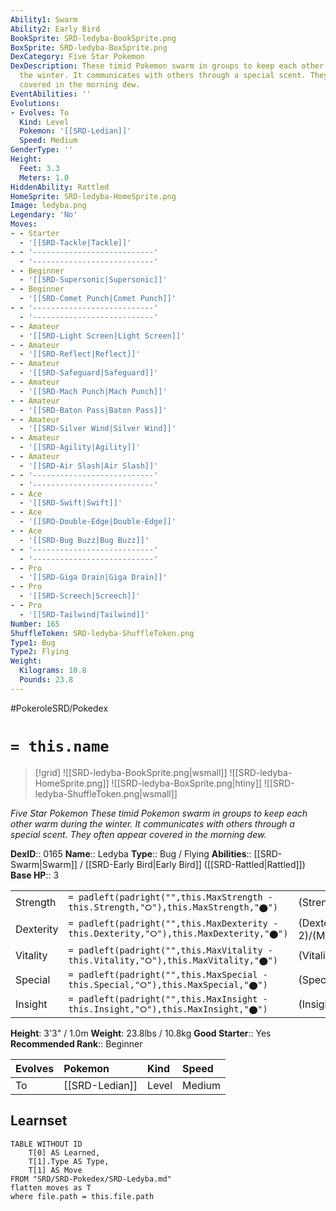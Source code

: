 ```yaml
---
Ability1: Swarm
Ability2: Early Bird
BookSprite: SRD-ledyba-BookSprite.png
BoxSprite: SRD-ledyba-BoxSprite.png
DexCategory: Five Star Pokemon
DexDescription: These timid Pokemon swarm in groups to keep each other warm during
  the winter. It communicates with others through a special scent. They often appear
  covered in the morning dew.
EventAbilities: ''
Evolutions:
- Evolves: To
  Kind: Level
  Pokemon: '[[SRD-Ledian]]'
  Speed: Medium
GenderType: ''
Height:
  Feet: 3.3
  Meters: 1.0
HiddenAbility: Rattled
HomeSprite: SRD-ledyba-HomeSprite.png
Image: ledyba.png
Legendary: 'No'
Moves:
- - Starter
  - '[[SRD-Tackle|Tackle]]'
- - '---------------------------'
  - '---------------------------'
- - Beginner
  - '[[SRD-Supersonic|Supersonic]]'
- - Beginner
  - '[[SRD-Comet Punch|Comet Punch]]'
- - '---------------------------'
  - '---------------------------'
- - Amateur
  - '[[SRD-Light Screen|Light Screen]]'
- - Amateur
  - '[[SRD-Reflect|Reflect]]'
- - Amateur
  - '[[SRD-Safeguard|Safeguard]]'
- - Amateur
  - '[[SRD-Mach Punch|Mach Punch]]'
- - Amateur
  - '[[SRD-Baton Pass|Baton Pass]]'
- - Amateur
  - '[[SRD-Silver Wind|Silver Wind]]'
- - Amateur
  - '[[SRD-Agility|Agility]]'
- - Amateur
  - '[[SRD-Air Slash|Air Slash]]'
- - '---------------------------'
  - '---------------------------'
- - Ace
  - '[[SRD-Swift|Swift]]'
- - Ace
  - '[[SRD-Double-Edge|Double-Edge]]'
- - Ace
  - '[[SRD-Bug Buzz|Bug Buzz]]'
- - '---------------------------'
  - '---------------------------'
- - Pro
  - '[[SRD-Giga Drain|Giga Drain]]'
- - Pro
  - '[[SRD-Screech|Screech]]'
- - Pro
  - '[[SRD-Tailwind|Tailwind]]'
Number: 165
ShuffleToken: SRD-ledyba-ShuffleToken.png
Type1: Bug
Type2: Flying
Weight:
  Kilograms: 10.8
  Pounds: 23.8
---
```


#PokeroleSRD/Pokedex

# `= this.name`

> [!grid]
> ![[SRD-ledyba-BookSprite.png|wsmall]]
> ![[SRD-ledyba-HomeSprite.png]]
> ![[SRD-ledyba-BoxSprite.png|htiny]]
> ![[SRD-ledyba-ShuffleToken.png|wsmall]]


*Five Star Pokemon*
*These timid Pokemon swarm in groups to keep each other warm during the winter. It communicates with others through a special scent. They often appear covered in the morning dew.*

**DexID**:: 0165
**Name**:: Ledyba
**Type**:: Bug / Flying
**Abilities**:: [[SRD-Swarm|Swarm]] / [[SRD-Early Bird|Early Bird]] ([[SRD-Rattled|Rattled]])
**Base HP**:: 3

|           |                                                                                        |                                          |
| --------- | -------------------------------------------------------------------------------------- | ---------------------------------------- |
| Strength  | `= padleft(padright("",this.MaxStrength - this.Strength,"⭘"),this.MaxStrength,"⬤")`    | (Strength::1)/(MaxStrength::3)   |
| Dexterity | `= padleft(padright("",this.MaxDexterity - this.Dexterity,"⭘"),this.MaxDexterity,"⬤")` | (Dexterity:: 2)/(MaxDexterity::4) |
| Vitality  | `= padleft(padright("",this.MaxVitality - this.Vitality,"⭘"),this.MaxVitality,"⬤")`    | (Vitality::1)/(MaxVitality::3)   |
| Special   | `= padleft(padright("",this.MaxSpecial - this.Special,"⭘"),this.MaxSpecial,"⬤")`       | (Special::1)/(MaxSpecial::3)     |
| Insight   | `= padleft(padright("",this.MaxInsight - this.Insight,"⭘"),this.MaxInsight,"⬤")`       | (Insight::2)/(MaxInsight::5)     |

**Height**: 3'3" / 1.0m
**Weight**: 23.8lbs / 10.8kg
**Good Starter**:: Yes
**Recommended Rank**:: Beginner

| Evolves   | Pokemon        | Kind   | Speed   |
|:----------|:---------------|:-------|:--------|
| To        | [[SRD-Ledian]] | Level  | Medium  |

## Learnset

```dataview
TABLE WITHOUT ID
    T[0] AS Learned,
    T[1].Type AS Type,
    T[1] AS Move
FROM "SRD/SRD-Pokedex/SRD-Ledyba.md"
flatten moves as T
where file.path = this.file.path
```
